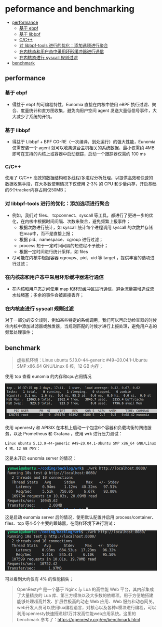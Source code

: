 # peformance and benchmarking

<!-- TOC -->

- [performance](#performance)
  - [基于 ebpf](#基于-ebpf)
  - [基于 libbpf](#基于-libbpf)
  - [C/C++](#cc)
  - [对 libbpf-tools 进行的优化：添加选项进行聚合](#对-libbpf-tools-进行的优化添加选项进行聚合)
  - [在内核态和用户态中采用环形缓冲器进行通信](#在内核态和用户态中采用环形缓冲器进行通信)
  - [在内核态进行 syscall 规则过滤](#在内核态进行-syscall-规则过滤)
- [benchmark](#benchmark)

<!-- /TOC -->

## performance

### 基于 ebpf

- 得益于 ebpf 的可编程特性，Eunomia 直接在内核中使用 eBPF 执行过滤、聚合、度量统计和直方图收集，避免向用户空间 agent 发送大量低信号事件，大大减少了系统的开销。

### 基于 libbpf

- 得益于 Libbpf + BPF CO-RE（一次编译，到处运行）的强大性能，Eunomia 仅需安装一个 agent 就可以收集这台主机相关的系统数据，最小仅需约 4MB 即可在支持的内核上或容器中启动跟踪，启动一个跟踪器仅需约 100 ms

### C/C++

使用了 C/C++ 高效的数据结构和多线程/多进程分析处理，以提供高效和快速的数据收集手段，在大多数使用情况下仅使用 2-3% 的 CPU 和少量内存，开启基础的6个tracker内存占用仅50MB；

### 对 libbpf-tools 进行的优化：添加选项进行聚合

- 例如，我们对 files、 tcpconnect、syscall 等工具，都进行了更进一步的优化，在内核中根据时间间隔、次数来聚合，避免频繁上报事件；
  - 根据次数进行统计，如 syscall 统计每个进程调用 syscall 的次数并存储在map中，而不是直接上报；
  - 根据 pid、namespace、cgroup 进行过滤；
  - process 短于一定时间间隔的短进程不予统计；
  - 根据一定时间进行统计采样，如 files
- 尽可能在内核中根据容器 cgroups、pid、uid 等 target ，提供丰富的选项进行过滤；

### 在内核态和用户态中采用环形缓冲器进行通信

- 在内核和用户态之间使用 map 和环形缓冲区进行通信，避免流量突增造成流水线堵塞；多余的事件会被直接丢弃；

### 在内核态进行 syscall 规则过滤

对于一部分的安全规则，例如某些特定的系统调用，我们可以再启动检查器的时候往内核中添加过滤器或触发器，当规则匹配的时候才进行上报处理，避免用户态的频繁处理事件；

## benchmark

> 虚拟机环境：Linux ubuntu 5.13.0-44-generic #49~20.04.1-Ubuntu SMP x86_64 GNU/Linux 6 核，12 GB 内存；



使用 top 查看 eunomia 的内存和cpu占用情况

![top](imgs/top2.png)

使用 openresty 和 APISIX 在本机上启动一个包含6个容器和负载均衡的网络服务，以及 Prometheus 和 Grafana ，使用 wrk 进行压力测试：

```
Linux ubuntu 5.13.0-44-generic #49~20.04.1-Ubuntu SMP x86_64 GNU/Linux
4 核，12 GB 内存：
```

这是未开启 eunomia server 的情况：

![no](imgs/openresty_no_eunomia.png)

这是启动 eunomia server 后的情况，使用默认配置并启用 process/container、files、tcp 等4-5个主要的跟踪器，在同样环境下进行测试：

![no](imgs/openresty_with_eunomia.png)

可以看到大约仅有 4% 的性能损失；

> OpenResty® 是一个基于 Nginx 与 Lua 的高性能 Web 平台，其内部集成了大量精良的 Lua 库、第三方模块以及大多数的依赖项。用于方便地搭建能够处理超高并发、扩展性极高的动态 Web 应用、Web 服务和动态网关。web开发人员可以使用lua编程语言，对核心以及各种c模块进行编程，可以利用openresty快速搭建超1万并发高性能web应用系统。这里的 benchmark 参考了：https://openresty.org/en/benchmark.html


